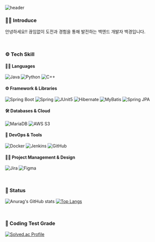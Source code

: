 ![header](https://capsule-render.vercel.app/api?type=waving&color=auto&height=150&section=header&text=KyeongSeokBaek🧑🏻‍💻&fontSize=40&animation=twinkling&textAlign=right)

### 🙋🏻 Introduce
안녕하세요!! 끊임없이 도전과 경험을 통해 발전하는 백엔드 개발자 백경입니다.

<br>

### ⚙️ Tech Skill

#### 🧑‍💻 Languages
![Java](https://img.shields.io/badge/java-007396?logo=OpenJDK&logoColor=white) ![Python](https://img.shields.io/badge/Python-3776AB?logo=Python&logoColor=white) ![C++](https://img.shields.io/badge/C%2B%2B-00599C?logo=cplusplus&logoColor=white)

#### ⚙️ Framework & Libraries
![Spring Boot](https://img.shields.io/badge/SpringBoot-6DB33F?logo=SpringBoot&logoColor=white) ![Spring](https://img.shields.io/badge/Spring-6DB33F?logo=Spring&logoColor=white) ![JUnit5](https://img.shields.io/badge/JUnit5-25A162?logo=JUnit5&logoColor=white) ![Hibernate](https://img.shields.io/badge/Hibernate-59666C?logo=Hibernate&logoColor=white) ![MyBatis](https://img.shields.io/badge/Mybatis-DD0700?logo=Mybtis&logoColor=white) ![Spring JPA](https://img.shields.io/badge/SpringJPA-004088?logo=SpringJPA&logoColor=white)

#### 🛠️ Databases & Cloud
![MariaDB](https://img.shields.io/badge/MariaDB-003545?logo=MariaDB&logoColor=white) ![AWS S3](https://img.shields.io/badge/AWS%20S3-569A31?logo=amazons3&logoColor=white)

#### 🐳 DevOps & Tools
![Docker](https://img.shields.io/badge/Docker-2496ED?logo=docker&logoColor=white) ![Jenkins](https://img.shields.io/badge/Jenkins-D24939?logo=jenkins&logoColor=white) ![GitHub](https://img.shields.io/badge/Github-181717?logo=github&logoColor=white)

#### 🧑‍💻 Project Management & Design
![Jira](https://img.shields.io/badge/Jira-0052CC?logo=jira&logoColor=white) ![Figma](https://img.shields.io/badge/Figma-F24E1E?logo=figma&logoColor=white)

<br>

### 📶 Status
![Anurag's GitHub stats](https://github-readme-stats.vercel.app/api?username=Hellin22&show_icons=true&theme=radical)  [![Top Langs](https://github-readme-stats.vercel.app/api/top-langs/?username=Hellin22&layout=compact)](https://github.com/anuraghazra/github-readme-stats)

<br>

### 📶 Coding Test Grade
[![Solved.ac Profile](http://mazassumnida.wtf/api/v2/generate_badge?boj=dno06117)](https://solved.ac/kappie074/)
